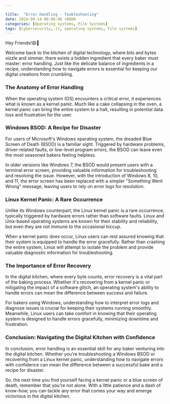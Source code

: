 ```yaml
---

title:  "Error Handling - Toubleshooting"
date: 2024-09-14 00:00:00 +0800
categories: [Operating systems, File Systems] 
tags: [cybersecurity, it, operating systems, file systems] 
---
```



Hey Friends!😄👋

Welcome back to the kitchen of digital technology, where bits and bytes sizzle and simmer, there exists a hidden ingredient that every baker must master: error handling. Just like the delicate balance of ingredients in a recipe, understanding how to navigate errors is essential for keeping our digital creations from crumbling.

### The Anatomy of Error Handling

When the operating system (OS) encounters a critical error, it experiences what is known as a kernel panic. Much like a cake collapsing in the oven, a kernel panic can bring the entire system to a halt, resulting in potential data loss and frustration for the user.

### Windows BSOD: A Recipe for Disaster

For users of Microsoft's Windows operating system, the dreaded Blue Screen of Death (BSOD) is a familiar sight. Triggered by hardware problems, driver-related faults, or low-level program errors, the BSOD can leave even the most seasoned bakers feeling helpless.

In older versions like Windows 7, the BSOD would present users with a terminal error screen, providing valuable information for troubleshooting and resolving the issue. However, with the introduction of Windows 8, 10, and 11, the error screen has been replaced with a simpler "Something Went Wrong" message, leaving users to rely on error logs for resolution.

### Linux Kernel Panic: A Rare Occurrence

Unlike its Windows counterpart, the Linux kernel panic is a rare occurrence, typically triggered by hardware errors rather than software faults. Linux and Unix-based operating systems are known for their stability and reliability, but even they are not immune to the occasional hiccup.

When a kernel panic does occur, Linux users can rest assured knowing that their system is equipped to handle the error gracefully. Rather than crashing the entire system, Linux will attempt to isolate the problem and provide valuable diagnostic information for troubleshooting.

### The Importance of Error Recovery

In the digital kitchen, where every byte counts, error recovery is a vital part of the baking process. Whether it's recovering from a kernel panic or mitigating the impact of a software glitch, an operating system's ability to handle errors can mean the difference between success and failure.

For bakers using Windows, understanding how to interpret error logs and diagnose issues is crucial for keeping their systems running smoothly. Meanwhile, Linux users can take comfort in knowing that their operating system is designed to handle errors gracefully, minimizing downtime and frustration.

### Conclusion: Navigating the Digital Kitchen with Confidence

In conclusion, error handling is an essential skill for any baker venturing into the digital kitchen. Whether you're troubleshooting a Windows BSOD or recovering from a Linux kernel panic, understanding how to navigate errors with confidence can mean the difference between a successful bake and a recipe for disaster.

So, the next time you find yourself facing a kernel panic or a blue screen of death, remember that you're not alone. With a little patience and a dash of know-how, you can tackle any error that comes your way and emerge victorious in the digital kitchen.
